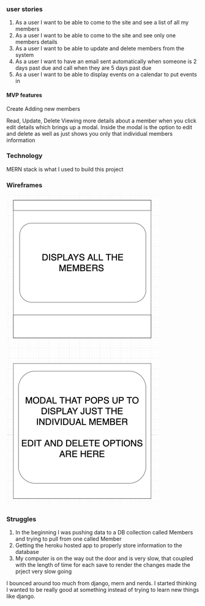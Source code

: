

### user stories

1. As a user I want to be able to come to the site and see a list of all my members
2. As a user I want to be able to come to the site and see only one members details
3. As a user I want to be able to update and delete members from the system
4. As a user I want to have an email sent automatically when someone is 2 days past due and call when they are 5 days past due
5. As a user I want to be able to display events on a calendar to put events in

#### MVP features

Create
  Adding new members

Read, Update, Delete
  Viewing more details about a member when you click edit details which brings up a modal. Inside the modal is the option to edit and delete as well as just shows you only that individual members information
  
### Technology
MERN stack is what I used to build this project

### Wireframes

![wireframe](https://raw.githubusercontent.com/Hiaximize/unit5frontend/master/public/unit5%20Wireframes.png)

### Struggles

1. In the beginning I was pushing data to a DB collection called Members and trying to pull from one called Member
2. Getting the heroku hosted app to properly store information to the database
3. My computer is on the way out the door and is very slow, that coupled with the length of time for each save to render the changes made the prject very slow going 

I bounced around too much from django, mern and nerds. I started thinking I wanted to be really good at something instead of trying to learn new things like django. 

